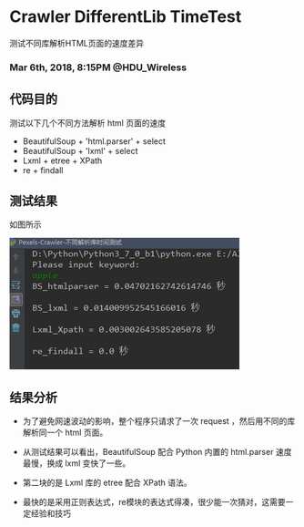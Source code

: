 # Crawler DifferentLib TimeTest
测试不同库解析HTML页面的速度差异

### Mar 6th, 2018, 8:15PM @HDU_Wireless

## 代码目的

测试以下几个不同方法解析 html 页面的速度

* BeautifulSoup + 'html.parser' + select
* BeautifulSoup + 'lxml' + select
* Lxml + etree + XPath
* re + findall

## 测试结果

如图所示

![](https://github.com/Oslomayor/Markdown-Imglib/blob/master/Imgs/%E4%B8%8D%E5%90%8C%E8%A7%A3%E6%9E%90%E5%BA%93%E6%97%B6%E9%97%B4%E6%B5%8B%E8%AF%95.PNG?raw=true)

## 结果分析

* 为了避免网速波动的影响，整个程序只请求了一次 request ，然后用不同的库解析同一个 html 页面。  

* 从测试结果可以看出，BeautifulSoup 配合 Python 内置的 html.parser 速度最慢，换成 lxml 变快了一些。  

* 第二块的是 Lxml 库的 etree 配合 XPath 语法。  

* 最快的是采用正则表达式，re模块的表达式得凑，很少能一次猜对，这需要一定经验和技巧
